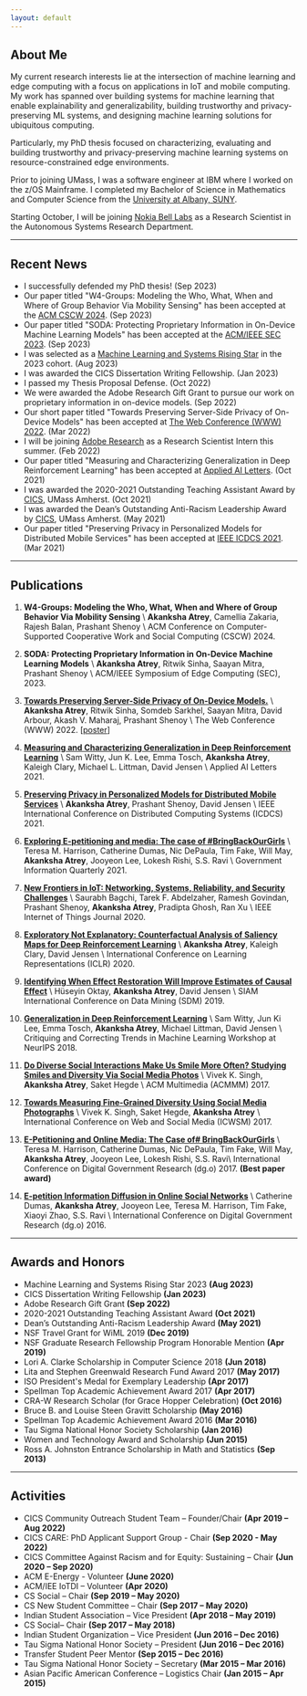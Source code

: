 ```yaml
---
layout: default
---
```


## About Me

My current research interests lie at the intersection of machine learning and edge computing with a focus on applications in IoT and mobile computing. My work has spanned over building systems for machine learning that enable explainability and generalizability, building trustworthy and privacy-preserving ML systems, and designing machine learning solutions for ubiquitous computing. 

Particularly, my PhD thesis focused on characterizing, evaluating and building trustworthy and privacy-preserving machine learning systems on resource-constrained edge environments.

Prior to joining UMass, I was a software engineer at IBM where I worked on the z/OS Mainframe. I completed my Bachelor of Science in Mathematics and Computer Science from the [University at Albany, SUNY](https://www.albany.edu/).

Starting October, I will be joining [Nokia Bell Labs](https://www.bell-labs.com/#gref) as a Research Scientist in the Autonomous Systems Research Department.

---

## Recent News

* I successfully defended my PhD thesis! (Sep 2023)
* Our paper titled "W4-Groups: Modeling the Who, What, When and Where of Group Behavior Via Mobility Sensing" has been accepted at the [ACM CSCW 2024](https://cscw.acm.org/2023/). (Sep 2023)
* Our paper titled "SODA: Protecting Proprietary Information in On-Device Machine Learning Models" has been accepted at the [ACM/IEEE SEC 2023](http://acm-ieee-sec.org/2023/). (Sep 2023)
* I was selected as a [Machine Learning and Systems Rising Star](https://mlcommons.org/en/rising-stars-2023/) in the 2023 cohort. (Aug 2023)
* I was awarded the CICS Dissertation Writing Fellowship. (Jan 2023)
* I passed my Thesis Proposal Defense. (Oct 2022)
* We were awarded the Adobe Research Gift Grant to pursue our work on proprietary information in on-device models. (Sep 2022)
* Our short paper titled "Towards Preserving Server-Side Privacy of On-Device Models" has been accepted at [The Web Conference (WWW) 2022](https://www2022.thewebconf.org/). (Mar 2022)
* I will be joining [Adobe Research](https://research.adobe.com/) as a Research Scientist Intern this summer. (Feb 2022)
* Our paper titled "Measuring and Characterizing Generalization in Deep Reinforcement Learning" has been accepted at [Applied AI Letters](https://onlinelibrary.wiley.com/journal/26895595). (Oct 2021)
* I was awarded the 2020-2021 Outstanding Teaching Assistant Award by [CICS](https://www.cics.umass.edu/), UMass Amherst. (Oct 2021)
* I was awarded the Dean’s Outstanding Anti-Racism Leadership Award by [CICS](https://www.cics.umass.edu/), UMass Amherst. (May 2021)
* Our paper titled "Preserving Privacy in Personalized Models for Distributed Mobile Services" has been accepted at [IEEE ICDCS 2021](https://icdcs2021.us/). (Mar 2021)
<!-- * I will be joining [Adobe Research](https://research.adobe.com/) as a Research Intern this summer. (Jan 2021) -->
<!-- * I gave an invited talk on machine learning on the edge at the [Data Science Seminar](http://datascience.utah.edu/seminar.html) at the [Utah Center for Data Science, University of Utah](http://datascience.utah.edu/index.html). (Nov 2020) -->

---

## Publications

1. **W4-Groups: Modeling the Who, What, When and Where of Group Behavior Via Mobility Sensing** \\
	**Akanksha Atrey**, Camellia Zakaria, Rajesh Balan, Prashant Shenoy \\
	ACM Conference on Computer-Supported Cooperative Work and Social Computing (CSCW) 2024.

1. **SODA: Protecting Proprietary Information in On-Device Machine Learning Models** \\
	**Akanksha Atrey**, Ritwik Sinha, Saayan Mitra, Prashant Shenoy \\
	ACM/IEEE Symposium of Edge Computing (SEC), 2023.

1. [**Towards Preserving Server-Side Privacy of On-Device Models.**](papers/atrey2022towards.pdf) \\
	**Akanksha Atrey**, Ritwik Sinha, Somdeb Sarkhel, Saayan Mitra, David Arbour, Akash V. Maharaj, Prashant Shenoy \\
	The Web Conference (WWW) 2022. [[poster](posters/WWW22-atrey-towards.pdf)]

1. [**Measuring and Characterizing Generalization in Deep Reinforcement Learning**](https://onlinelibrary.wiley.com/doi/10.1002/ail2.45) \\
	Sam Witty, Jun K. Lee, Emma Tosch, **Akanksha Atrey**, Kaleigh Clary, Michael L. Littman, David Jensen \\
	Applied AI Letters 2021. 

1. [**Preserving Privacy in Personalized Models for Distributed Mobile Services**](https://arxiv.org/abs/2101.05855) \\
	**Akanksha Atrey**, Prashant Shenoy, David Jensen \\
	IEEE International Conference on Distributed Computing Systems (ICDCS) 2021.

1. [**Exploring E-petitioning and media: The case of #BringBackOurGirls**](https://doi.org/10.1016/j.giq.2021.101569) \\
	Teresa M. Harrison, Catherine Dumas, Nic DePaula, Tim Fake, Will May, **Akanksha Atrey**, Jooyeon Lee, Lokesh Rishi, S.S. Ravi \\
	Government Information Quarterly 2021.

1. [**New Frontiers in IoT: Networking, Systems, Reliability, and Security Challenges**](papers/bagchi2020new.pdf) \\
	Saurabh Bagchi, Tarek F. Abdelzaher, Ramesh Govindan, Prashant Shenoy, **Akanksha Atrey**, Pradipta Ghosh, Ran Xu \\
	IEEE Internet of Things Journal 2020.

1. [**Exploratory Not Explanatory: Counterfactual Analysis of Saliency Maps for Deep Reinforcement Learning**](papers/atrey_exploratory_iclr20.pdf) \\
	**Akanksha Atrey**, Kaleigh Clary, David Jensen \\
	International Conference on Learning Representations (ICLR) 2020.

1. [**Identifying When Effect Restoration Will Improve Estimates of Causal Effect**](papers/Oktay_Effect_SDM19.pdf) \\
	Hüseyin Oktay, **Akanksha Atrey**, David Jensen \\
	SIAM International Conference on Data Mining (SDM) 2019.

1. [**Generalization in Deep Reinforcement Learning**](papers/Witty_Generalization_NeurIPS18.pdf) \\
	Sam Witty, Jun Ki Lee, Emma Tosch, **Akanksha Atrey**, Michael Littman, David Jensen \\
	Critiquing and Correcting Trends in Machine Learning Workshop at NeurIPS 2018.

1. [**Do Diverse Social Interactions Make Us Smile More Often? Studying Smiles and Diversity Via Social Media Photos**](https://wp.comminfo.rutgers.edu/vsingh/wp-content/uploads/sites/110/2017/10/ACMMM_Singh_Diversity_Smile.pdf) \\
	Vivek K. Singh, **Akanksha Atrey**, Saket Hegde \\
	ACM Multimedia (ACMMM) 2017.

1. [**Towards Measuring Fine-Grained Diversity Using Social Media Photographs**](https://pdfs.semanticscholar.org/e60b/a225993d2ae438dec5bb6918b29d3e344006.pdf) \\
	Vivek K. Singh, Saket Hegde, **Akanksha Atrey** \\
	International Conference on Web and Social Media (ICWSM) 2017.

1. [**E-Petitioning and Online Media: The Case of# BringBackOurGirls**](https://dl.acm.org/citation.cfm?id=3085320) \\
	Teresa M. Harrison, Catherine Dumas, Nic DePaula, Tim Fake, Will May, **Akanksha Atrey**, Jooyeon Lee, Lokesh Rishi, S.S. Ravi\\
	International Conference on Digital Government Research (dg.o) 2017. **(Best paper award)** 

1. [**E-petition Information Diffusion in Online Social Networks**](https://dl.acm.org/citation.cfm?id=2912227) \\
	Catherine Dumas, **Akanksha Atrey**, Jooyeon Lee, Teresa M. Harrison, Tim Fake, Xiaoyi Zhao, S.S. Ravi \\
	International Conference on Digital Government Research (dg.o) 2016.

---

## Awards and Honors

* Machine Learning and Systems Rising Star 2023 **(Aug 2023)**
* CICS Dissertation Writing Fellowship **(Jan 2023)**
* Adobe Research Gift Grant **(Sep 2022)**
* 2020-2021 Outstanding Teaching Assistant Award **(Oct 2021)**
* Dean’s Outstanding Anti-Racism Leadership Award **(May 2021)**
* NSF Travel Grant for WiML 2019 **(Dec 2019)**
* NSF Graduate Research Fellowship Program Honorable Mention **(Apr 2019)**
* Lori A. Clarke Scholarship in Computer Science 2018 **(Jun 2018)**
* Lita and Stephen Greenwald Research Fund Award 2017 **(May 2017)**
* ISO President's Medal for Exemplary Leadership **(Apr 2017)**
* Spellman Top Academic Achievement Award 2017 **(Apr 2017)**
* CRA-W Research Scholar (for Grace Hopper Celebration) **(Oct 2016)**
* Bruce B. and Louise Steen Gravitt Scholarship **(May 2016)**
* Spellman Top Academic Achievement Award 2016 **(Mar 2016)**
* Tau Sigma National Honor Society Scholarship **(Jan 2016)**
* Women and Technology Award and Scholarship **(Jun 2015)**
* Ross A. Johnston Entrance Scholarship in Math and Statistics **(Sep 2013)**

---

## Activities

* CICS Community Outreach Student Team – Founder/Chair **(Apr 2019 – Aug 2022)**
* CICS CARE: PhD Applicant Support Group - Chair **(Sep 2020 - May 2022)**
* CICS Committee Against Racism and for Equity: Sustaining – Chair **(Jun 2020 – Sep 2020)**
* ACM E-Energy - Volunteer **(June 2020)**
* ACM/IEE IoTDI – Volunteer **(Apr 2020)**
* CS Social – Chair **(Sep 2019 – May 2020)**
* CS New Student Committee – Chair **(Sep 2017 – May 2020)**
* Indian Student Association – Vice President **(Apr 2018 – May 2019)**
* CS Social– Chair **(Sep 2017 – May 2018)**
* Indian Student Organization – Vice President **(Jun 2016 – Dec 2016)**
* Tau Sigma National Honor Society – President **(Jun 2016 – Dec 2016)**
* Transfer Student Peer Mentor **(Sep 2015 – Dec 2016)**
* Tau Sigma National Honor Society – Secretary **(Mar 2015 – Mar 2016)**
* Asian Pacific American Conference – Logistics Chair **(Jan 2015 – Apr 2015)**
